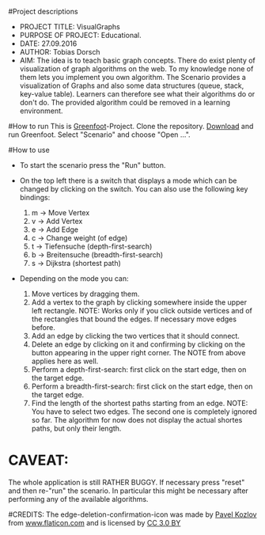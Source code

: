 #Project descriptions

* PROJECT TITLE: VisualGraphs
* PURPOSE OF PROJECT: Educational.
* DATE: 27.09.2016
* AUTHOR: Tobias Dorsch
* AIM: The idea is to teach basic graph concepts. There do exist plenty of visualization of graph algorithms on the web. To my knowledge none of them lets you implement you own algorithm. The Scenario provides a visualization of Graphs and also some data structures (queue, stack, key-value table). Learners can therefore see what their algorithms do or don't do. The provided algorithm could be removed in a learning environment.

#How to run
This is [Greenfoot](http://www.greenfoot.org)-Project. Clone the repository. [Download](http://www.greenfoot.org/download) and run Greenfoot. Select "Scenario" and choose "Open ...".


#How to use

* To start the scenario press the "Run" button.
* On the top left there is a switch that displays a mode which can be changed by clicking on the switch. You can also use the following key bindings:
  1. m -> Move Vertex
  2. v -> Add Vertex
  3. e -> Add Edge
  4. c -> Change weight (of edge)
  5. t -> Tiefensuche (depth-first-search)
  6. b -> Breitensuche (breadth-first-search)
  7. s -> Dijkstra (shortest path)

* Depending on the mode you can:
  1. Move vertices by dragging them.
  2. Add a vertex to the graph by clicking somewhere inside the upper left rectangle. NOTE: Works only if you click outside vertices and of the rectangles that bound the edges. If necessary move edges before.
  3. Add an edge by clicking the two vertices that it should connect.
  4. Delete an edge by clicking on it and confirming by clicking on the button appearing in the upper right corner. The NOTE from above applies here as well.
  5. Perform a depth-first-search: first click on the start edge, then on the target edge.
  6. Perform a breadth-first-search: first click on the start edge, then on the target edge.
  7. Find the length of the shortest paths starting from an edge. NOTE: You have to select two edges. The second one is completely ignored so far. The algorithm for now does not display the actual shortes paths, but only their length.


# CAVEAT: 
The whole application is still RATHER BUGGY. If necessary press "reset" and then re-"run" the scenario. In particular this might be necessary after performing any of the available algorithms.

#CREDITS: 
The edge-deletion-confirmation-icon was made by <a href="http://www.flaticon.com/authors/pavel-kozlov" title="Pavel Kozlov">Pavel Kozlov</a> from <a href="http://www.flaticon.com" title="Flaticon">www.flaticon.com</a> and is licensed by <a href="http://creativecommons.org/licenses/by/3.0/" title="Creative Commons BY 3.0" target="_blank">CC 3.0 BY</a>
